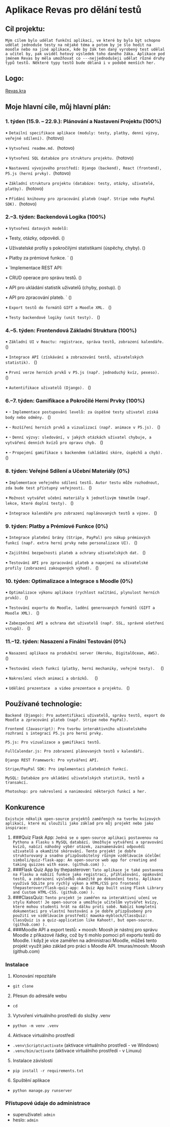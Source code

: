 # Aplikace Revas pro dělání testů
## Cíl projektu:
`Mým cílem bylo udělat funkční aplikaci, ve které by bylo být schopno udělat jednoduše testy na nějaké téma a potom by je šlo hodit na moodle nebo na jiné aplikace, kde by žák ten daný vyrobený test udělal a učitel by, pak uviděl hotový výsledek toho daného žáka. Aplikace pod jménem Revas by měla umožňovat co ---nejjednodušeji udělat různé druhy typů testů. Některé typy testů bude dělaná i v podobě menších her.`

## Logo:
[Revas.kra](..%2FUsers%2Fmegaagri%2FDesktop%2FRevas_projekt%2FRevas.kra)

## Moje hlavní cíle, můj hlavní plán:
### 1. týden (15.9. – 22.9.): Plánování a Nastavení Projektu (100%)

•	`Detailní specifikace aplikace (moduly: testy, platby, denní výzvy, veřejné sdílení). `(hotovo)

•	`Vytvoření readme.md. `(hotovo)

•	`Vytvoření SQL databáze pro strukturu projektu. `(hotovo)

•	`Nastavení vývojového prostředí: Django (backend), React (frontend), P5.js (herní prvky). `(hotovo)

•	`Základní struktura projektu (databáze: testy, otázky, uživatelé, platby). `(hotovo)

•	`Přidání knihovny pro zpracování plateb (např. Stripe nebo PayPal SDK). `(hotovo)

### 2.–3. týden: Backendová Logika (100%)

•	`Vytvoření datových modelů: `

•	Testy, otázky, odpovědi. ()

•	Uživatelské profily s pokročilými statistikami (úspěchy, chyby). ()

•	Platby za prémiové funkce. ` ()

•	`Implementace REST API: 

•	CRUD operace pro správu testů. ()

•	API pro ukládání statistik uživatelů (chyby, postup). ()

•	API pro zpracování plateb. ` ()

•	`Export testů do formátů GIFT a Moodle XML. ` ()

•	`Testy backendové logiky (unit testy). ` ()

### 4.–5. týden: Frontendová Základní Struktura (100%)

•	`Základní UI v Reactu: registrace, správa testů, zobrazení kalendáře. ` ()

•	`Integrace API (získávání a zobrazování testů, uživatelských statistik). ` ()

•	`První verze herních prvků v P5.js (např. jednoduchý kvíz, pexeso). ` ()

•	`Autentifikace uživatelů (Django). ` ()

### 6.–7. týden: Gamifikace a Pokročilé Herní Prvky (100%)

•	- `Implementace postupování levelů: za úspěšné testy uživatel získá body nebo odměny. ` ()

•	- `Rozšíření herních prvků a vizualizací (např. animace v P5.js). ` ()

•	- `Denní výzvy: sledování, v jakých otázkách uživatel chybuje, a vytváření denních kvízů pro opravu chyb. ` ()

•	- `Propojení gamifikace s backendem (ukládání skóre, úspěchů a chyb). ` ()

### 8. týden: Veřejné Sdílení a Učební Materiály (0%)

•	`Implementace veřejného sdílení testů. Autor testu může rozhodnout, zda bude test přístupný veřejnosti. ` ()

•	`Možnost vytvářet učební materiály k jednotlivým tématům (např. lekce, které doplní testy). ` ()

•	`Integrace kalendáře pro zobrazení naplánovaných testů a výzev. ` ()

### 9. týden: Platby a Prémiové Funkce (0%)

•	`Integrace platební brány (Stripe, PayPal) pro nákup prémiových funkcí (např. extra herní prvky nebo personalizace UI). ` ()

•	`Zajištění bezpečnosti plateb a ochrany uživatelských dat. ` ()

•	`Testování API pro zpracování plateb a napojení na uživatelské profily (zobrazení zakoupených výhod). ` ()

### 10. týden: Optimalizace a Integrace s Moodle (0%)

•	`Optimalizace výkonu aplikace (rychlost načítání, plynulost herních prvků). ` ()

•	`Testování exportu do Moodle, ladění generovaných formátů (GIFT a Moodle XML). ` ()

•	`Zabezpečení API a ochrana dat uživatelů (např. SSL, správné ošetření vstupů). ` ()

### 11.–12. týden: Nasazení a Finální Testování (0%)

•	`Nasazení aplikace na produkční server (Heroku, DigitalOcean, AWS). ` ()

•	`Testování všech funkcí (platby, herní mechaniky, veřejné testy).  ` ()

•	`Nakreslení všech animací a obrázků.  ` ()

•	`Udělání prezentace  a video prezentace o projektu. ` ()


## Používané technologie:

`Backend (Django): Pro autentifikaci uživatelů, správu testů, export do Moodle a zpracování plateb (např. Stripe nebo PayPal). `

`Frontend (Javascript): Pro tvorbu interaktivního uživatelského rozhraní s integrací P5.js pro herní prvky. `

`P5.js: Pro vizualizace a gamifikaci testů. `

`FullCalendar.js: Pro zobrazení plánovaných testů v kalendáři. `

`Django REST Framework: Pro vytváření API.`

`Stripe/PayPal SDK: Pro implementaci platebních funkcí. `

`MySQL: Databáze pro ukládání uživatelských statistik, testů a transakcí. `

`Photoshop: pro nakreslení a nanimování některých funkcí a her. `

## Konkurence
`Existuje několik open-source projektů zaměřených na tvorbu kvízových aplikací, které mi sloužili jako základ pro můj projekt nebo jako inspirace: `
1.	###Quiz Flask App:
`Jedná se o open-source aplikaci postavenou na Pythonu a Flasku s MySQL databází. Umožňuje vytváření a spravování kvízů, nabízí náhodný výběr otázek, zaznamenávání odpovědí uživatelů a okamžité skórování. Tento projekt je dobře strukturovaný a snadno přizpůsobitelný různým vzdělávacím účelům(
simboli/quiz-flask-app: An open-source web app for creating and taking quizzes with ease. (github.com)
). `
2.	###Flask Quiz App by thepasterover:
`Tato aplikace je také postavena na Flasku a nabízí funkce jako registraci, přihlašování, opakování testů, a zobrazení výsledků okamžitě po dokončení testu. Aplikace využívá SQLite pro rychlý výkon a HTML/CSS pro frontend(
thepasterover/flask-quiz-app: A Quiz App built using Flask Library and Custom HTML-CSS. (github.com)
). `
3.	###ClassQuiz:
`Tento projekt je zaměřen na interaktivní učení ve stylu Kahoot! Je open-source a umožňuje učitelům vytvářet kvízy, které mohou studenti hrát na dálku proti sobě. Nabízí kompletní dokumentaci pro vlastní hostování a je dobře přizpůsobený pro použití ve vzdělávacím prostředí(
mawoka-myblock/ClassQuiz: ClassQuiz is a quiz-application like Kahoot!, but open-source. (github.com)
). `
4.	###Moodle API a export testů:
•	moosh: Moosh je nástroj pro správu Moodle z příkazové řádky, což by ti mohlo pomoci při exportu testů do Moodle. I když je více zaměřen na administraci Moodle, můžeš tento projekt využít jako základ pro práci s Moodle API.
tmuras/moosh: Moosh (github.com)

### Instalace
1. Klonování repozitáře
- `git clone`
2. Přesun do adresáře webu
- `cd`
3. Vytvoření virtuálního prostředí do složky .venv
- `python -m venv .venv`
4. Aktivace virtuálního prostředí 
- `.venv\Scripts\activate` (aktivace virtuálního prostředí - ve Windows)
- `.venv/bin/activate` (aktivace virtuálního prostředí - v Linuxu)
5. Instalace závislostí
- `pip install -r requirements.txt`
6. Spuštění aplikace
- `python manage.py runserver`

### Přístupové údaje do administrace
- superuživatel: `admin`
- heslo: `admin`
